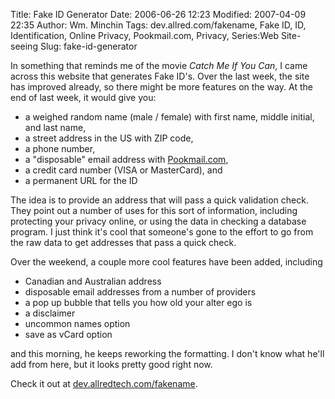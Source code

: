 Title: Fake ID Generator
Date: 2006-06-26 12:23
Modified: 2007-04-09 22:35
Author: Wm. Minchin
Tags: dev.allred.com/fakename, Fake ID, ID, Identification, Online Privacy, Pookmail.com, Privacy, Series:Web Site-seeing
Slug: fake-id-generator

In something that reminds me of the movie *Catch Me If You Can*, I came
across this website that generates Fake ID's. Over the last week, the
site has improved already, so there might be more features on the way.
At the end of last week, it would give you:

- a weighed random name (male / female) with first name, middle initial, and
  last name,
- a street address in the US with ZIP code,
- a phone number,
- a "disposable" email address with [Pookmail.com](http://www.pookmail.com),
- a credit card number (VISA or MasterCard), and
- a permanent URL for the ID

The idea is to provide an address that will pass a quick validation
check. They point out a number of uses for this sort of information,
including protecting your privacy online, or using the data in checking
a database program. I just think it's cool that someone's gone to the
effort to go from the raw data to get addresses that pass a quick check.

Over the weekend, a couple more cool features have been added, including

- Canadian and Australian address
- disposable email addresses from a number of providers
- a pop up bubble that tells you how old your alter ego is
- a disclaimer
- uncommon names option
- save as vCard option

and this morning, he keeps reworking the formatting. I don't know what
he'll add from here, but it looks pretty good right now.

Check it out at
[dev.allredtech.com/fakename](http://dev.allredtech.com/fakename/).
